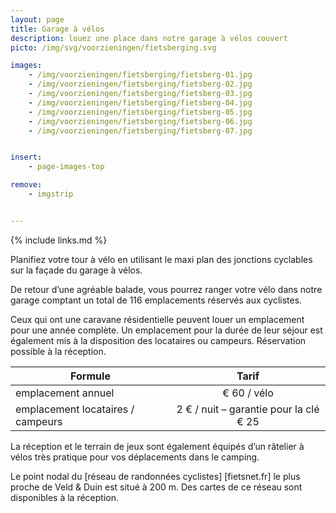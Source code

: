 ```yaml
---
layout: page
title: Garage à vélos
description: louez une place dans notre garage à vélos couvert
picto: /img/svg/voorzieningen/fietsberging.svg

images:
    - /img/voorzieningen/fietsberging/fietsberg-01.jpg
    - /img/voorzieningen/fietsberging/fietsberg-02.jpg
    - /img/voorzieningen/fietsberging/fietsberg-03.jpg
    - /img/voorzieningen/fietsberging/fietsberg-04.jpg
    - /img/voorzieningen/fietsberging/fietsberg-05.jpg
    - /img/voorzieningen/fietsberging/fietsberg-06.jpg
    - /img/voorzieningen/fietsberging/fietsberg-07.jpg


insert:
    - page-images-top

remove:
    - imgstrip


---
```


{% include links.md %}

Planifiez votre tour à vélo en utilisant le maxi plan des jonctions cyclables sur la façade du garage à vélos.

De retour d’une agréable balade, vous pourrez ranger votre vélo dans notre garage comptant un total de 116 emplacements réservés aux cyclistes.

Ceux qui ont une caravane résidentielle peuvent louer un emplacement pour une année complète. Un emplacement pour la durée de leur séjour est également mis à la disposition des locataires ou campeurs.
Réservation possible à la réception.

| Formule                 | Tarif |
|-------------------------|:-----:|
| emplacement annuel      |€ 60 / vélo   |
| emplacement locataires / campeurs | 2 € / nuit – garantie pour la clé € 25|


La réception et le terrain de jeux sont également équipés d’un râtelier à vélos très pratique pour vos déplacements dans le camping.

Le point nodal du [réseau de randonnées cyclistes] [fietsnet.fr] le plus proche de Veld & Duin est situé à 200 m. Des cartes de ce réseau sont disponibles à la réception.
